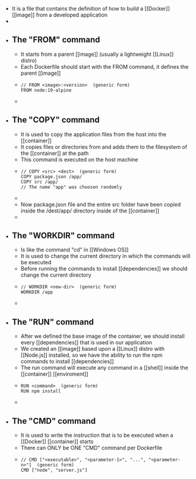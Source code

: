- It is a file that contains the definition of how to build a [[Docker]] [[image]] from a developed application
-
- ## The "FROM" command
	- It starts from a parent [[image]] (usually a lightweight [[Linux]] distro)
	- Each Dockerfile should start with the FROM command, it defines the parent [[image]]
	- ```Terminal
	  // FROM <image>:<version>  (generic form)
	  FROM node:19-alpine
	  ```
	-
- ## The "COPY" command
	- It is used to copy the application files from the host into the [[container]]
	- It copies files or directories from <src> and adds them to the filesystem of the [[container]] at the path <dest>
	- This command is executed on the host machine
	- ```Terminal
	  // COPY <src> <dest>  (generic form)
	  COPY package.json /app/
	  COPY src /app/
	  // The name "app" was choosen randomly
	  ```
	-
	- Now package.json file and the entire src folder have been copied inside the /dest/app/ directory inside of the [[container]]
	-
- ## The "WORKDIR" command
	- Is like the command "cd" in [[Windows OS]]
	- It is used to change the current directory in which the commands will be executed
	- Before running the commands to install [[dependencies]] we should change the current directory
	- ```Terminal
	  // WORKDIR <new-dir>  (generic form)
	  WORKDIR /app
	  ```
	-
- ## The "RUN" command
	- After we defined the base image of the container, we should install every [[dependencies]] that is used in our application
	- We created an [[image]] based upon a [[Linux]] distro with [[Node.js]] installed, so we have the ability to run the npm commands to install [[dependencies]]
	- The run command will execute any command in a [[shell]] inside the [[container]] [[enviroment]]
	- ```Terminal
	  RUN <command>  (generic form)
	  RUN npm install 
	  ```
	-
- ## The "CMD" command
	- It is used to write the instruction that is to be executed when a [[Docker]] [[container]] starts
	- There can ONLY be ONE "CMD" command per Dockerfile
	- ```Terminal
	  // CMD ["<executable>", "<parameter-1>", "...", "<parameter-n>"]  (generic form)
	  CMD ["node", "server.js"]
	  ```